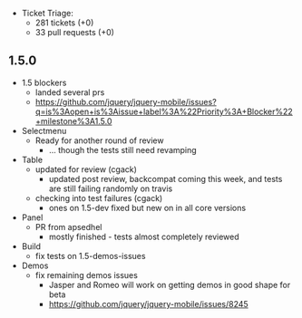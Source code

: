 * Ticket Triage:
  * 281 tickets (+0)
  * 33 pull requests (+0)

## 1.5.0
* 1.5 blockers
  * landed several prs
  * https://github.com/jquery/jquery-mobile/issues?q=is%3Aopen+is%3Aissue+label%3A%22Priority%3A+Blocker%22+milestone%3A1.5.0
* Selectmenu
  * Ready for another round of review
    * ... though the tests still need revamping
* Table
  * updated for review (cgack)
    * updated post review, backcompat coming this week, and tests are still failing randomly on travis
  * checking into test failures (cgack)
    * ones on 1.5-dev fixed but new on in all core versions
* Panel
  * PR from apsedhel
    * mostly finished - tests almost completely reviewed
* Build
  * fix tests on 1.5-demos-issues
* Demos
  * fix remaining demos issues
    * Jasper and Romeo will work on getting demos in good shape for beta
    * https://github.com/jquery/jquery-mobile/issues/8245
